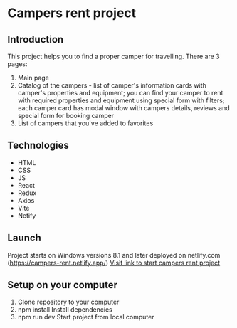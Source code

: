 # Campers rent project

## Introduction

This project helps you to find a proper camper for travelling. There are 3 pages:

1. Main page
2. Catalog of the campers - list of camper's information cards with camper's properties and equipment; you can find your camper to rent with required properties and equipment using special form with filters; each camper card has modal window with campers details, reviews and special form for booking camper
3. List of campers that you've added to favorites

## Technologies

- HTML
- CSS
- JS
- React
- Redux
- Axios
- Vite
- Netify

## Launch

Project starts on Windows versions 8.1 and later
deployed on netlify.com (https://campers-rent.netlify.app/)
[Visit link to start campers rent project](https://campers-rent.netlify.app/)

## Setup on your computer

1. Clone repository to your computer
2. npm install Install dependencies
3. npm run dev Start project from local computer

